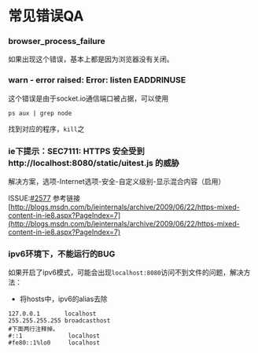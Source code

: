 # 常见错误QA

### browser_process_failure

如果出现这个错误，基本上都是因为浏览器没有关闭。

### warn  - error raised: Error: listen EADDRINUSE

这个错误是由于socket.io通信端口被占据，可以使用

```
ps aux | grep node
```

找到对应的程序，`kill`之


### ie下提示：SEC7111: HTTPS 安全受到 http://localhost:8080/static/uitest.js 的威胁

解决方案，选项-Internet选项-安全-自定义级别-显示混合内容（启用）

ISSUE:[#2577](http://gitlab.alibaba-inc.com/uitest/uitest/issues/2577)
参考链接[http://blogs.msdn.com/b/ieinternals/archive/2009/06/22/https-mixed-content-in-ie8.aspx?PageIndex=7](http://blogs.msdn.com/b/ieinternals/archive/2009/06/22/https-mixed-content-in-ie8.aspx?PageIndex=7)

### ipv6环境下，不能运行的BUG

如果开启了ipv6模式，可能会出现`localhost:8080`访问不到文件的问题，解决方法：

- 将hosts中，ipv6的alias去除

```shell
127.0.0.1       localhost
255.255.255.255 broadcasthost
#下面两行注释掉。
#::1             localhost
#fe80::1%lo0     localhost
```